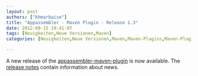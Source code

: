 ```yaml
---
layout: post
authors: ["khmarbaise"]
title: "Appassembler - Maven Plugin - Release 1.3"
date: 2012-09-15 19:41:07
tags: [Neuigkeiten,Neue Versionen,Maven]
categories: [Neuigkeiten,Neue Versionen,Maven,Maven-Plugins,Maven-Plugin-Releases]

---
```

A new release of the [appassembler-maven-plugin](http://mojo.codehaus.org/appassembler/appassembler-maven-plugin/ "appassembler-maven-plugin") 
is now available. 
The [release notes](http://jira.codehaus.org/secure/ReleaseNote.jspa?projectId=11780&version=18266 "release notes") contain information about news.
